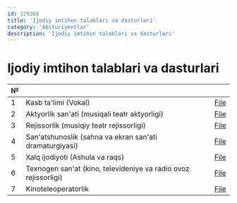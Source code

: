 ```yaml
---
id: 129368
title: 'Ijodiy imtihon talablari va dasturlari'
category: 'Abituriyentlar'
description: 'Ijodiy imtihon talablari va dasturlari'
---
```


# Ijodiy imtihon talablari va dasturlari

| **№** |                                                                 |                             |
| ----- | --------------------------------------------------------------- | --------------------------- |
| 1     | Kasb ta'limi (Vokal)                                            | [File](/129368/511011.pdf)  |
| 2     | Aktyorlik san'ati (musiqali teatr aktyorligi)                   | [File](/129368/5150302.pdf) |
| 3     | Rejissorlik (musiqiy teatr rejissorligi)                        | [File](/129368/5150405.pdf) |
| 4     | San'atshunoslik (sahna va ekran san'ati dramaturgiyasi)         | [File](/129368/5150207.pdf) |
| 5     | Xalq ijodiyoti (Ashula va raqs)                                 | [File](/129368/5151600.pdf) |
| 6     | Texnogen san'at (kino, televideniye va radio ovoz rejissorligi) | [File](/129368/5151400.pdf) |
| 7     | Kinoteleoperatorlik                                             | [File](/129368/5151500.pdf) |
